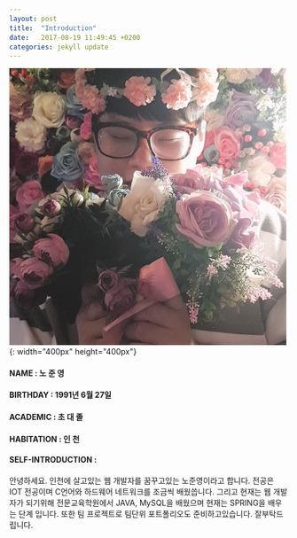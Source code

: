 ```yaml
---
layout: post
title:  "Introduction"
date:   2017-08-19 11:49:45 +0200
categories: jekyll update
---
```


![It's Me](/assets/1111.jpg){: width="400px" height="400px"}

#### NAME     : 노 준 영 <br/>
#### BIRTHDAY   : 1991년 6월 27일
#### ACADEMIC   : 초 대 졸
#### HABITATION : 인 천
#### SELF-INTRODUCTION :
안녕하세요. 인천에 살고있는 웹 개발자를 꿈꾸고있는 노준영이라고 합니다.
전공은 IOT 전공이며 C언어와 하드웨어 네트워크를 조금씩 배웠씁니다.
그리고 현재는 웹 개발자가 되기위해 전문교육학원에서 JAVA, MySQL을 배웠으며
현재는 SPRING을 배우는 단계 입니다. 또한 팀 프로젝트로 팀단위 포트폴리오도
준비하고있습니다. 잘부탁드립니다.
